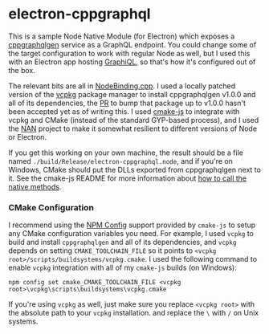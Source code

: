 # electron-cppgraphql
This is a sample Node Native Module (for Electron) which exposes a [cppgraphqlgen](https://github.com/Microsoft/cppgraphqlgen) service as
a GraphQL endpoint. You could change some of the target configuration to work with regular Node as well, but I used this
with an Electron app hosting [GraphiQL](https://github.com/graphql/graphiql), so that's how it's configured out of the box.

The relevant bits are all in [NodeBinding.cpp](NodeBinding.cpp). I used a locally patched version of the
[vcpkg](https://github.com/Microsoft/vcpkg) package manager to install cppgraphqlgen v1.0.0 and all of its dependencies, the
[PR](https://github.com/Microsoft/vcpkg/pull/5017) to bump that package up to v1.0.0 hasn't been accepted yet as of writing this.
I used [cmake-js](https://github.com/cmake-js/cmake-js) to integrate with vcpkg and CMake (instead of the standard GYP-based process),
and I used the [NAN](https://github.com/nodejs/nan) project to make it somewhat resilient to different versions of Node or Electron.

If you get this working on your own machine, the result should be a file named `./build/Release/electron-cppgraphql.node`,
and if you're on Windows, CMake should put the DLLs exported from cppgraphqlgen next to it. See the cmake-js
README for more information about [how to call the native methods](https://github.com/cmake-js/cmake-js#electron).

### CMake Configuration

I recommend using the [NPM Config](https://github.com/cmake-js/cmake-js#npm-config-integration) support provided by `cmake-js`
to setup any CMake configuration variables you need. For example, I used `vcpkg` to build and install `cppgraphqlgen` and all
of its dependencies, and `vcpkg` depends on setting `CMAKE_TOOLCHAIN_FILE` so it points to
`<vcpkg root>/scripts/buildsystems/vcpkg.cmake`. I used the following command to enable `vcpkg` integration with all of my
`cmake-js` builds (on Windows):

`npm config set cmake_CMAKE_TOOLCHAIN_FILE <vcpkg root>\vcpkg\scripts\buildsystems\vcpkg.cmake`

If you're using `vcpkg` as well, just make sure you replace `<vcpkg root>` with the absolute path to your `vcpkg` installation.
and replace the `\` with `/` on Unix systems.
